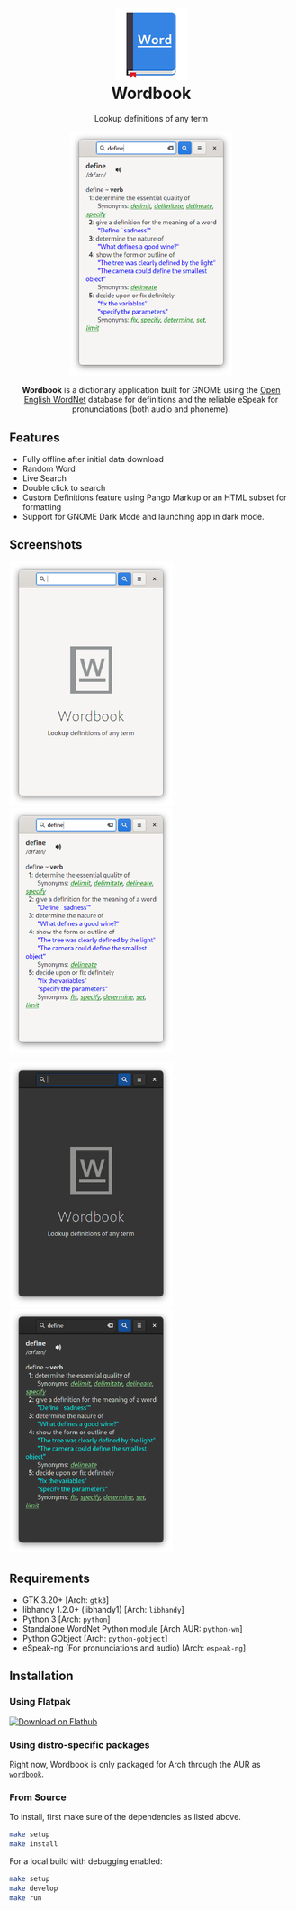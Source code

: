 <h1 align="center">
<img height="128" src="data/icons/com.github.fushinari.Wordbook.svg" alt="Wordbook"/><br>
Wordbook
</h1>

<p align="center">Lookup definitions of any term</p>

<p align="center">
<img src="images/ss2.png?raw=true" alt="Searching (Light mode)" width="290">
</p>

<p align="center">
<b>Wordbook</b> is a dictionary application built for GNOME using the <a href="https://github.com/globalwordnet/english-wordnet">Open English WordNet</a> database for definitions and the reliable eSpeak for pronunciations (both audio and phoneme).
</p>

## Features

* Fully offline after initial data download
* Random Word
* Live Search
* Double click to search
* Custom Definitions feature using Pango Markup or an HTML subset for formatting
* Support for GNOME Dark Mode and launching app in dark mode.

## Screenshots

<img src="images/ss.png?raw=true" alt="Welcome screen (Light mode)" width="290"> <img src="images/ss2.png?raw=true" alt="Searching (Light mode)" width="290">

<img src="images/ss1.png?raw=true" alt="Welcome screen (Dark mode)" width="290"> <img src="images/ss3.png?raw=true" alt="Searching (Dark mode)" width="290">

## Requirements

* GTK 3.20+ [Arch: `gtk3`]
* libhandy 1.2.0+ (libhandy1) [Arch: `libhandy`]
* Python 3 [Arch: `python`]
* Standalone WordNet Python module [Arch AUR: `python-wn`]
* Python GObject [Arch: `python-gobject`]
* eSpeak-ng (For pronunciations and audio) [Arch: `espeak-ng`]

## Installation

### Using Flatpak

<a href='https://flathub.org/apps/details/com.github.fushinari.Wordbook'><img width='240' alt='Download on Flathub' src='https://flathub.org/assets/badges/flathub-badge-en.png'/></a>

### Using distro-specific packages

Right now, Wordbook is only packaged for Arch through the AUR as [`wordbook`](https://aur.archlinux.org/packages/wordbook).

### From Source

To install, first make sure of the dependencies as listed above.

```bash
make setup
make install
```

For a local build with debugging enabled:

```bash
make setup
make develop
make run
```
